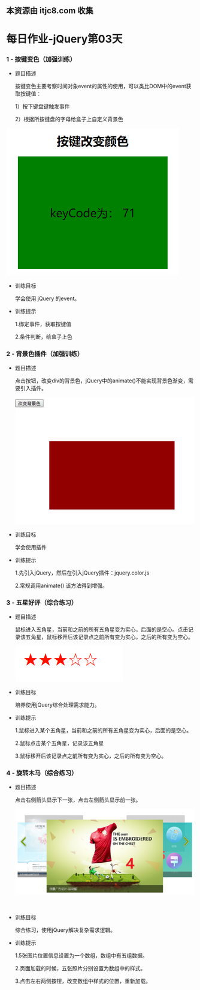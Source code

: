 ## 本资源由 itjc8.com 收集
# 每日作业-jQuery第03天

### 1 - 按键变色（加强训练）

- 题目描述

   按键变色主要考察时间对象event的属性的使用，可以类比DOM中的event获取按键值：

   1）按下键盘键触发事件

   2）根据所按键盘的字母给盒子上自定义背景色

![001](images/001.png)

- 训练目标

  学会使用 jQuery 的event。

- 训练提示

  1.绑定事件，获取按键值

  2.条件判断，给盒子上色



###    2 - 背景色插件（加强训练）

- 题目描述

  点击按钮，改变div的背景色，jQuery中的animate()不能实现背景色渐变，需要引入插件。

  ![002](images/002.png)



- 训练目标

  学会使用插件

- 训练提示

  1.先引入jQuery，然后在引入jQuery插件：jquery.color.js

  2.常规调用animate() 该方法得到增强。


###    3 - 五星好评（综合练习）

- 题目描述

  鼠标进入五角星，当前和之前的所有五角星变为实心，后面的是空心。点击记录该五角星，鼠标移开后该记录点之前所有变为实心，之后的所有变为空心。

  ![003](images/003.png)



- 训练目标

  培养使用jQuery综合处理需求能力。

- 训练提示

  1.鼠标进入某个五角星，当前和之前的所有五角星变为实心，后面的是空心。

  2.鼠标点击某个五角星，记录该五角星

  3.鼠标移开后该记录点之前所有变为实心，之后的所有变为空心。

### 4 - 旋转木马（综合练习）

- 题目描述

  点击右侧箭头显示下一张，点击左侧箭头显示前一张。

  ![004](images/004.png)

  ​

- 训练目标

  综合练习，使用jQuery解决复杂需求逻辑。

- 训练提示

  1.5张图片位置信息设置为一个数组，数组中有五组数据。

  2.页面加载的时候，五张照片分别设置为数组中的样式。

  3.点击左右两侧按钮，改变数组中样式的位置，重新加载。
